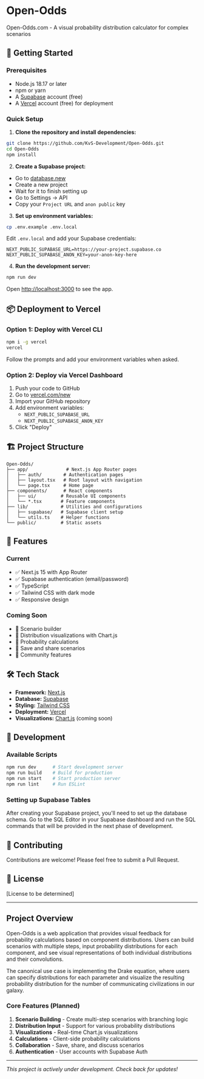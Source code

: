 # Open-Odds

Open-Odds.com - A visual probability distribution calculator for complex scenarios

## 🚀 Getting Started

### Prerequisites

- Node.js 18.17 or later
- npm or yarn
- A [Supabase](https://supabase.com) account (free)
- A [Vercel](https://vercel.com) account (free) for deployment

### Quick Setup

1. **Clone the repository and install dependencies:**

```bash
git clone https://github.com/KvS-Development/Open-Odds.git
cd Open-Odds
npm install
```

2. **Create a Supabase project:**

- Go to [database.new](https://database.new)
- Create a new project
- Wait for it to finish setting up
- Go to Settings → API
- Copy your `Project URL` and `anon public` key

3. **Set up environment variables:**

```bash
cp .env.example .env.local
```

Edit `.env.local` and add your Supabase credentials:

```env
NEXT_PUBLIC_SUPABASE_URL=https://your-project.supabase.co
NEXT_PUBLIC_SUPABASE_ANON_KEY=your-anon-key-here
```

4. **Run the development server:**

```bash
npm run dev
```

Open [http://localhost:3000](http://localhost:3000) to see the app.

## 📦 Deployment to Vercel

### Option 1: Deploy with Vercel CLI

```bash
npm i -g vercel
vercel
```

Follow the prompts and add your environment variables when asked.

### Option 2: Deploy via Vercel Dashboard

1. Push your code to GitHub
2. Go to [vercel.com/new](https://vercel.com/new)
3. Import your GitHub repository
4. Add environment variables:
   - `NEXT_PUBLIC_SUPABASE_URL`
   - `NEXT_PUBLIC_SUPABASE_ANON_KEY`
5. Click "Deploy"

## 🏗️ Project Structure

```
Open-Odds/
├── app/              # Next.js App Router pages
│   ├── auth/        # Authentication pages
│   ├── layout.tsx   # Root layout with navigation
│   └── page.tsx     # Home page
├── components/      # React components
│   ├── ui/         # Reusable UI components
│   └── *.tsx       # Feature components
├── lib/            # Utilities and configurations
│   ├── supabase/   # Supabase client setup
│   └── utils.ts    # Helper functions
└── public/         # Static assets
```

## 🔑 Features

### Current
- ✅ Next.js 15 with App Router
- ✅ Supabase authentication (email/password)
- ✅ TypeScript
- ✅ Tailwind CSS with dark mode
- ✅ Responsive design

### Coming Soon
- 🔄 Scenario builder
- 🔄 Distribution visualizations with Chart.js
- 🔄 Probability calculations
- 🔄 Save and share scenarios
- 🔄 Community features

## 🛠️ Tech Stack

- **Framework:** [Next.js](https://nextjs.org/)
- **Database:** [Supabase](https://supabase.com/)
- **Styling:** [Tailwind CSS](https://tailwindcss.com/)
- **Deployment:** [Vercel](https://vercel.com/)
- **Visualizations:** [Chart.js](https://www.chartjs.org/) (coming soon)

## 📝 Development

### Available Scripts

```bash
npm run dev      # Start development server
npm run build    # Build for production
npm run start    # Start production server
npm run lint     # Run ESLint
```

### Setting up Supabase Tables

After creating your Supabase project, you'll need to set up the database schema. Go to the SQL Editor in your Supabase dashboard and run the SQL commands that will be provided in the next phase of development.

## 🤝 Contributing

Contributions are welcome! Please feel free to submit a Pull Request.

## 📄 License

[License to be determined]

---

## Project Overview

Open-Odds is a web application that provides visual feedback for probability calculations based on component distributions. Users can build scenarios with multiple steps, input probability distributions for each component, and see visual representations of both individual distributions and their convolutions.

The canonical use case is implementing the Drake equation, where users can specify distributions for each parameter and visualize the resulting probability distribution for the number of communicating civilizations in our galaxy.

### Core Features (Planned)

1. **Scenario Building** - Create multi-step scenarios with branching logic
2. **Distribution Input** - Support for various probability distributions
3. **Visualizations** - Real-time Chart.js visualizations
4. **Calculations** - Client-side probability calculations
5. **Collaboration** - Save, share, and discuss scenarios
6. **Authentication** - User accounts with Supabase Auth

---

*This project is actively under development. Check back for updates!*